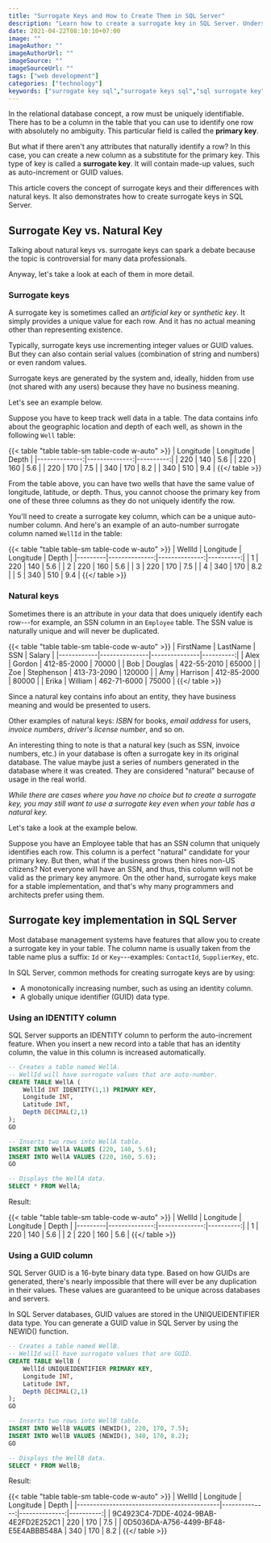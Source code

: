 ```yaml
---
title: "Surrogate Keys and How to Create Them in SQL Server"
description: "Learn how to create a surrogate key in SQL Server. Understand what a surrogate key is and how it is different from a natural key."
date: 2021-04-22T08:10:10+07:00
image: ""
imageAuthor: ""
imageAuthorUrl: ""
imageSource: ""
imageSourceUrl: ""
tags: ["web development"]
categories: ["technology"]
keywords: ["surrogate key sql","surrogate keys sql","sql surrogate key","sql surrogate keys","natural key sql","sql server surrogate key", "surrogate keys in sql server","surrogate key in sql server"]
---
```


In the relational database concept, a row must be uniquely identifiable. 
There has to be a column in the table that you can use to identify one row with absolutely no ambiguity. 
This particular field is called the **primary key**.

But what if there aren't any attributes that naturally identify a row? 
In this case, you can create a new column as a substitute for the primary key. 
This type of key is called a **surrogate key**. It will contain made-up values, such as auto-increment or GUID values. 

This article covers the concept of surrogate keys and their differences with natural keys. It also demonstrates how to create surrogate keys in SQL Server. 

## Surrogate Key vs. Natural Key

Talking about natural keys vs. surrogate keys can spark a debate because the topic is controversial for many data professionals.

Anyway, let's take a look at each of them in more detail.

### Surrogate keys

A surrogate key is sometimes called an *artificial key* or *synthetic key*. It simply provides a unique value for each row. And it has no actual meaning other than representing existence.

Typically, surrogate keys use incrementing integer values or GUID values. But they can also contain serial values (combination of string and numbers) or even random values. 

Surrogate keys are generated by the system and, ideally, hidden from use (not shared with any users) because they have no business meaning. 

Let's see an example below. 

Suppose you have to keep track well data in a table. The data contains info about the geographic location and depth of each well, as shown in the following `Well` table:

{{< table "table table-sm table-code w-auto" >}}
| Longitude     | Longitude     | Depth     | 
|--------------:|--------------:|----------:|
| 220           | 140           | 5.6       | 
| 220           | 160           | 5.6       | 
| 220           | 170           | 7.5       | 
| 340           | 170           | 8.2       | 
| 340           | 510           | 9.4       | 
{{</ table >}}

From the table above, you can have two wells that have the same value of longitude, latitude, or depth. 
Thus, you cannot choose the primary key from one of these three columns as they do not uniquely identify the row. 

You'll need to create a surrogate key column, which can be a unique auto-number column. 
And here's an example of an auto-number surrogate column named `WellId` in the table:

{{< table "table table-sm table-code w-auto" >}}
| WellId  | Longitude     | Longitude     | Depth     | 
|---------|--------------:|--------------:|----------:|
| 1       | 220           | 140           | 5.6       | 
| 2       | 220           | 160           | 5.6       | 
| 3       | 220           | 170           | 7.5       | 
| 4       | 340           | 170           | 8.2       | 
| 5       | 340           | 510           | 9.4       | 
{{</ table >}}

### Natural keys

Sometimes there is an attribute in your data that does uniquely identify each row---for example, an SSN column in an `Employee` table. 
The SSN value is naturally unique and will never be duplicated.

{{< table "table table-sm table-code w-auto" >}}
| FirstName  | LastName      | SSN           | Salary    | 
|------------|---------------|---------------|----------:|
| Alex       | Gordon        | 412-85-2000   | 70000     | 
| Bob        | Douglas       | 422-55-2010   | 65000     | 
| Zoe        | Stephenson    | 413-73-2090   | 120000    | 
| Amy        | Harrison      | 412-85-2000   | 80000     | 
| Erika      | William       | 462-71-6000   | 75000     | 
{{</ table >}}

Since a natural key contains info about an entity, they have business meaning and would be presented to users.

Other examples of natural keys: 
*ISBN* for books, *email address* for users, *invoice numbers*, *driver's license number*, and so on.

An interesting thing to note is that a natural key (such as SSN, invoice numbers, etc.) in your database is often a surrogate key in its original database. The value maybe just a series of numbers generated in the database where it was created. They are considered "natural" because of usage in the real world. 

*While there are cases where you have no choice but to create a surrogate key, you may still want to use a surrogate key even when your table has a natural key.*

Let's take a look at the example below. 

Suppose you have an Employee table that has an SSN column that uniquely identifies each row. 
This column is a perfect "natural" candidate for your primary key. 
But then, what if the business grows then hires non-US citizens? 
Not everyone will have an SSN, and thus, this column will not be valid as the primary key anymore. 
On the other hand, surrogate keys make for a stable implementation, and that's why many programmers and architects prefer using them. 

## Surrogate key implementation in SQL Server

Most database management systems have features that allow you to create a surrogate key in your table.
The column name is usually taken from the table name plus a suffix: `Id` or `Key`---examples: `ContactId`, `SupplierKey`, etc. 

In SQL Server, common methods for creating surrogate keys are by using:
* A monotonically increasing number, such as using an identity column.
* A globally unique identifier (GUID) data type.

### Using an IDENTITY column

SQL Server supports an IDENTITY column to perform the auto-increment feature. 
When you insert a new record into a table that has an identity column, the value in this column is increased automatically. 

```sql
-- Creates a table named WellA.
-- WellId will have surrogate values that are auto-number.
CREATE TABLE WellA (
	WellId INT IDENTITY(1,1) PRIMARY KEY,
	Longitude INT,
	Latitude INT,
	Depth DECIMAL(2,1)
);
GO

-- Inserts two rows into WellA table.
INSERT INTO WellA VALUES (220, 140, 5.6);
INSERT INTO WellA VALUES (220, 160, 5.6);
GO

-- Displays the WellA data.
SELECT * FROM WellA;
```

Result:

{{< table "table table-sm table-code w-auto" >}}
| WellId  | Longitude     | Longitude     | Depth     | 
|---------|--------------:|--------------:|----------:|
| 1       | 220           | 140           | 5.6       | 
| 2       | 220           | 160           | 5.6       | 
{{</ table >}}


### Using a GUID column

SQL Server GUID is a 16-byte binary data type. 
Based on how GUIDs are generated, there's nearly impossible that there will ever be any duplication in their values. 
These values are guaranteed to be unique across databases and servers.

In SQL Server databases, GUID values are stored in the UNIQUEIDENTIFIER data type. 
You can generate a GUID value in SQL Server by using the NEWID() function.  

```sql
-- Creates a table named WellB. 
-- WellId will have surrogate values that are GUID.
CREATE TABLE WellB (
	WellId UNIQUEIDENTIFIER PRIMARY KEY, 
	Longitude INT,
	Latitude INT,
	Depth DECIMAL(2,1)
);
GO

-- Inserts two rows into WellB table.
INSERT INTO WellB VALUES (NEWID(), 220, 170, 7.5);
INSERT INTO WellB VALUES (NEWID(), 340, 170, 8.2);
GO

-- Displays the WellB data.
SELECT * FROM WellB;
```

Result:

{{< table "table table-sm table-code w-auto" >}}
| WellId                                     | Longitude     | Longitude     | Depth     | 
|--------------------------------------------|--------------:|--------------:|----------:|
| 9C4923C4-7DDE-4024-9BAB-4E2FD2E252C1       | 220           | 170           | 7.5       | 
| 0D5036DA-A756-4499-BF48-E5E4ABBB548A       | 340           | 170           | 8.2       | 
{{</ table >}}
